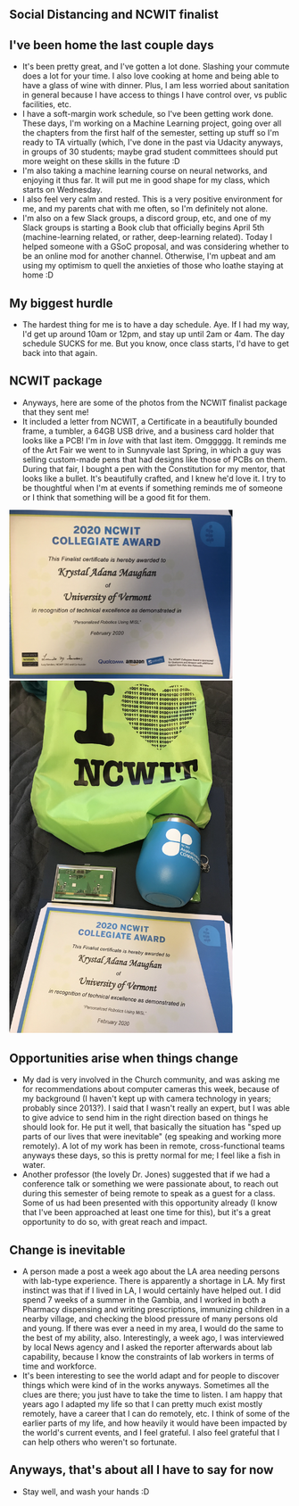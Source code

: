 ## Social Distancing and NCWIT finalist

## I've been home the last couple days
- It's been pretty great, and I've gotten a lot done. Slashing your commute does a lot for your time.
  I also love cooking at home and being able to have a glass of wine with dinner. Plus, I am less worried
  about sanitation in general because I have access to things I have control over, vs public facilities, etc.
- I have a soft-margin work schedule, so I've been getting work done. These days, I'm working on 
  a Machine Learning project, going over all the chapters from the first half of the semester, setting
  up stuff so I'm ready to TA virtually (which, I've done in the past via Udacity anyways, in groups of
  30 students; maybe grad student committees should put more weight on these skills in the future :D 
- I'm also taking a machine learning course on neural networks, and enjoying it thus far. It will put me 
  in good shape for my class, which starts on Wednesday. 
- I also feel very calm and rested. This is a very positive environment for me, and my parents chat with me
  often, so I'm definitely not alone.
- I'm also on a few Slack groups, a discord group, etc, and one of my Slack groups is starting a Book club that
  officially begins April 5th (machine-learning related, or rather, deep-learning related). Today I helped someone
  with a GSoC proposal, and was considering whether to be an online mod for another channel. Otherwise, I'm upbeat
  and am using my optimism to quell the anxieties of those who loathe staying at home :D 
  
## My biggest hurdle
- The hardest thing for me is to have a day schedule. Aye. If I had my way, I'd get up around 10am or 12pm, and 
  stay up until 2am or 4am. The day schedule SUCKS for me. But you know, once class starts, I'd have to get back
  into that again. 
  
## NCWIT package
- Anyways, here are some of the photos from the NCWIT finalist package that they sent me! 
- It included a letter from NCWIT, a Certificate in a beautifully bounded frame, a tumbler, a 64GB USB drive,
  and a business card holder that looks like a PCB! I'm in *love* with that last item. Omggggg. It reminds me
  of the Art Fair we went to in Sunnyvale last Spring, in which a guy was selling custom-made pens that had 
  designs like those of PCBs on them. During that fair, I bought a pen with the Constitution for my mentor,
  that looks like a bullet. It's beautifully crafted, and I knew he'd love it. I try to be thoughtful when 
  I'm at events if something reminds me of someone or I think that something will be a good fit for them.

<img src="/images/NCWIT2020_small/ncwit_001.png" width="400">

<img src="/images/NCWIT2020_small/ncwit_002.png" width="400">

## Opportunities arise when things change
- My dad is very involved in the Church community, and was asking me for recommendations about computer cameras this week,
  because of my background (I haven't kept up with camera technology in years; probably since 2013?). I said that I 
  wasn't really an expert, but I was able to give advice to send him in the right direction based on things he should look for.
  He put it well, that basically the situation has "sped up parts of our lives that were inevitable" 
  (eg speaking and working more remotely). A lot of my work has been in remote, cross-functional teams anyways these days,
  so this is pretty normal for me; I feel like a fish in water.
- Another professor (the lovely Dr. Jones) suggested that if we had a conference talk or something we were passionate about,
  to reach out during this semester of being remote to speak as a guest for a class. Some of us had been presented with
  this opportunity already (I know that I've been approached at least one time for this), but it's a great opportunity
  to do so, with great reach and impact. 
  
## Change is inevitable
- A person made a post a week ago about the LA area needing persons with lab-type experience. There is apparently a shortage
  in LA. My first instinct was that if I lived in LA, I would certainly have helped out. I did spend 7 weeks of a summer 
  in the Gambia, and I worked in both a Pharmacy dispensing and writing prescriptions, immunizing children in a nearby 
  village, and checking the blood pressure of many persons old and young. If there was ever a need in my area, I would do 
  the same to the best of my ability, also. Interestingly, a week ago, I was interviewed by local News agency and I asked
  the reporter afterwards about lab capability, because I know the constraints of lab workers in terms of time and workforce.
- It's been interesting to see the world adapt and for people to discover things which were kind of in the works anyways. 
  Sometimes all the clues are there; you just have to take the time to listen. I am happy that years ago I adapted my life
  so that I can pretty much exist mostly remotely, have a career that I can do remotely, etc. I think of some of the earlier
  parts of my life, and how heavily it would have been impacted by the world's current events, and I feel grateful.
  I also feel grateful that I can help others who weren't so fortunate.
  
## Anyways, that's about all I have to say for now
- Stay well, and wash your hands :D 
  
  
